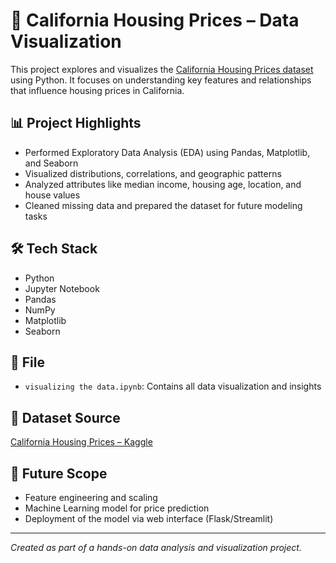 # 🏡 California Housing Prices – Data Visualization

This project explores and visualizes the [California Housing Prices dataset](https://www.kaggle.com/datasets/camnugent/california-housing-prices) using Python. It focuses on understanding key features and relationships that influence housing prices in California.

## 📊 Project Highlights

- Performed Exploratory Data Analysis (EDA) using Pandas, Matplotlib, and Seaborn
- Visualized distributions, correlations, and geographic patterns
- Analyzed attributes like median income, housing age, location, and house values
- Cleaned missing data and prepared the dataset for future modeling tasks

## 🛠️ Tech Stack

- Python  
- Jupyter Notebook  
- Pandas  
- NumPy  
- Matplotlib  
- Seaborn  

## 📁 File

- `visualizing the data.ipynb`: Contains all data visualization and insights

## 📌 Dataset Source

[California Housing Prices – Kaggle](https://www.kaggle.com/datasets/camnugent/california-housing-prices)

## 🚀 Future Scope

- Feature engineering and scaling
- Machine Learning model for price prediction
- Deployment of the model via web interface (Flask/Streamlit)

---

*Created as part of a hands-on data analysis and visualization project.*
